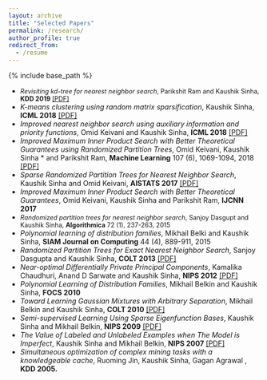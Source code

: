 ```yaml
---
layout: archive
title: "Selected Papers"
permalink: /research/
author_profile: true
redirect_from:
  - /resume
---
```


{% include base_path %}


* <span style="font-size:0.9em;">*Revisiting kd-tree for nearest neighbor search*, Parikshit Ram and Kaushik Sinha, **KDD 2019** [[PDF]](https://dl.acm.org/doi/10.1145/3292500.3330875)</span>
* *K-means clustering using random matrix sparsification*, Kaushik Sinha, **ICML 2018** [[PDF]](http://proceedings.mlr.press/v80/sinha18a/sinha18a.pdf)
* *Improved nearest neighbor search using auxiliary information and priority functions*, Omid Keivani and Kaushik Sinha, **ICML 2018** [[PDF]](http://proceedings.mlr.press/v80/keivani18a/keivani18a.pdf)
* *Improved Maximum Inner Product Search with Better Theoretical Guarantees using Randomized Partition Trees*, Omid Keivani, Kaushik Sinha * and Parikshit Ram, **Machine Learning** 107 (6), 1069-1094, 2018 [[PDF]](https://link.springer.com/epdf/10.1007/s10994-018-5711-7?author_access_token=Et6KtKsuj7uwxlS3Q7waPfe4RwlQNchNByi7wbcMAY7z_DLO1dOggg-RRe9wxrGSzY7TOwK4ZqGNCoupVn0AHeQPVlHfN2bHTA0dPLV8sZnrgzYeYej7VihUjyMWGOM6ggrlIZkod2J7KMGeXY8HxA%3D%3D)
* *Sparse Randomized Partition Trees for Nearest Neighbor Search*, Kaushik Sinha and Omid Keivani, **AISTATS 2017** [[PDF]](http://proceedings.mlr.press/v54/sinha17a/sinha17a.pdf)
* *Improved Maximum Inner Product Search with Better Theoretical Guarantees*, Omid Keivani, Kaushik Sinha and Parikshit Ram, **IJCNN 2017**
* <span style="font-size:0.9em;">*Randomized partition trees for nearest neighbor search*, Sanjoy Dasgupt and Kaushik Sinha, **Algorithmica** 72 (1), 237-263, 2015</span>
* *Polynomial learning of distribution families*, Mikhail Belki and Kaushik Sinha, **SIAM Journal on Computing** 44 (4), 889-911, 2015
* *Randomized Partition Trees for Exact Nearest Neighbor Search*, Sanjoy Dasgupta and Kaushik Sinha, **COLT 2013** [[PDF]](http://proceedings.mlr.press/v30/Dasgupta13.pdf)
* *Near-optimal Differentially Private Principal Components*, Kamalika Chaudhuri, Anand D Sarwate and Kaushik Sinha, **NIPS 2012** [[PDF]](https://papers.nips.cc/paper/4565-near-optimal-differentially-private-principal-components.pdf)
* *Polynomial Learning of Distribution Families*, Mikhail Belkin and Kaushik Sinha, **FOCS 2010**
* *Toward Learning Gaussian Mixtures with Arbitrary Separation*, Mikhail Belkin and Kaushik Sinha, **COLT 2010** [[PDF]](http://www.learningtheory.org/colt2010/papers/082sinha.pdf)
* *Semi-supervised Learning Using Sparse Eigenfunction Bases*, Kaushik Sinha and Mikhail Belkin, **NIPS 2009** [[PDF]](https://papers.nips.cc/paper/3852-semi-supervised-learning-using-sparse-eigenfunction-bases.pdf)
* *The Value of Labeled and Unlabeled Examples when The Model is Imperfect*, Kaushik Sinha and Mikhail Belkin, **NIPS 2007** [[PDF]](https://papers.nips.cc/paper/3345-the-value-of-labeled-and-unlabeled-examples-when-the-model-is-imperfect.pdf)
* *Simultaneous optimization of complex mining tasks with a knowledgeable cache*, Ruoming Jin, Kaushik Sinha, Gagan Agrawal , **KDD 2005.**
